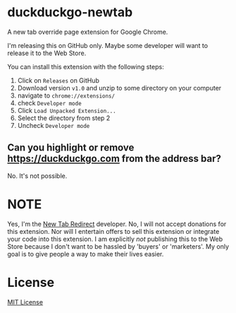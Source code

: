 # duckduckgo-newtab

A new tab override page extension for Google Chrome.

I'm releasing this on GitHub only. Maybe some developer will want to release it to the Web Store.

You can install this extension with the following steps:

1. Click on `Releases` on GitHub  
2. Download version `v1.0` and unzip to some directory on your computer  
3. navigate to `chrome://extensions/`  
4. check `Developer mode`  
5. Click `Load Unpacked Extension...`  
6. Select the directory from step 2  
7. Uncheck `Developer mode`

## Can you highlight or remove https://duckduckgo.com from the address bar?

No. It's not possible.

# NOTE

Yes, I'm the [New Tab Redirect](https://github.com/jimschubert/NewTab-Redirect) developer. No, I will not accept donations for this extension. Nor will I entertain offers to sell this extension or integrate your code into this extension. I am explicitly *not* publishing this to the Web Store because I don't want to be hassled by 'buyers' or 'marketers'.  My only goal is to give people a way to make their lives easier.

# License

[MIT License](http://bit.ly/mit-license)  
